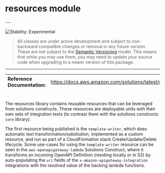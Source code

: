 # resources module

<!--BEGIN STABILITY BANNER-->---


![Stability: Experimental](https://img.shields.io/badge/stability-Experimental-important.svg?style=for-the-badge)

> All classes are under active development and subject to non-backward compatible changes or removal in any
> future version. These are not subject to the [Semantic Versioning](https://semver.org/) model.
> This means that while you may use them, you may need to update your source code when upgrading to a newer version of this package.

---
<!--END STABILITY BANNER-->

| **Reference Documentation**:| <span style="font-weight: normal">https://docs.aws.amazon.com/solutions/latest/constructs/</span>|
|:-------------|:-------------|

<div style="height:8px"></div>

The resources library contains reusable resources that can be leveraged from solutions constructs. These resources are deployable units with their own sets of integration tests (to contrast them with the solutions constructs `core` library).

The first resource being published is the `template-writer`, which does automatic text transformation/substiution, implemented as a custom resource, and run as part of a CloudFormation stack Create/Update/Delete lifecycle. Some use-cases for using the `template-writer` resource can be seen in the `aws-openapigateway-lambda` Solutions Construct, where it transforms an incoming OpenAPI Definition (residing locally or in S3) by auto-populating the `uri` fields of the `x-amazon-apigateway-integration` integrations with the resolved value of the backing lambda functions.
